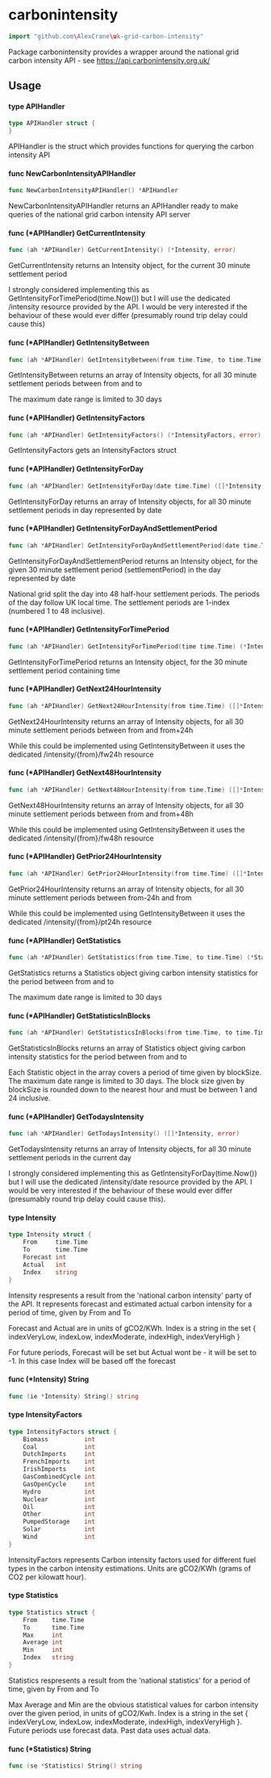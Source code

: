 # carbonintensity

```go
import "github.com\AlexCrane\uk-grid-carbon-intensity"
```

Package carbonintensity provides a wrapper around the national grid carbon
intensity API - see https://api.carbonintensity.org.uk/

## Usage

#### type APIHandler

```go
type APIHandler struct {
}
```

APIHandler is the struct which provides functions for querying the carbon
intensity API

#### func  NewCarbonIntensityAPIHandler

```go
func NewCarbonIntensityAPIHandler() *APIHandler
```
NewCarbonIntensityAPIHandler returns an APIHandler ready to make queries of the
national grid carbon intensity API server

#### func (*APIHandler) GetCurrentIntensity

```go
func (ah *APIHandler) GetCurrentIntensity() (*Intensity, error)
```
GetCurrentIntensity returns an Intensity object, for the current 30 minute
settlement period

I strongly considered implementing this as GetIntensityForTimePeriod(time.Now())
but I will use the dedicated /intensity resource provided by the API. I would be
very interested if the behaviour of these would ever differ (presumably round
trip delay could cause this)

#### func (*APIHandler) GetIntensityBetween

```go
func (ah *APIHandler) GetIntensityBetween(from time.Time, to time.Time) ([]*Intensity, error)
```
GetIntensityBetween returns an array of Intensity objects, for all 30 minute
settlement periods between from and to

The maximum date range is limited to 30 days

#### func (*APIHandler) GetIntensityFactors

```go
func (ah *APIHandler) GetIntensityFactors() (*IntensityFactors, error)
```
GetIntensityFactors gets an IntensityFactors struct

#### func (*APIHandler) GetIntensityForDay

```go
func (ah *APIHandler) GetIntensityForDay(date time.Time) ([]*Intensity, error)
```
GetIntensityForDay returns an array of Intensity objects, for all 30 minute
settlement periods in day represented by date

#### func (*APIHandler) GetIntensityForDayAndSettlementPeriod

```go
func (ah *APIHandler) GetIntensityForDayAndSettlementPeriod(date time.Time, settlementPeriod int) (*Intensity, error)
```
GetIntensityForDayAndSettlementPeriod returns an Intensity object, for the given
30 minute settlement period (settlementPeriod) in the day represented by date

National grid split the day into 48 half-hour settlement periods. The periods of
the day follow UK local time. The settlement periods are 1-index (numbered 1 to
48 inclusive).

#### func (*APIHandler) GetIntensityForTimePeriod

```go
func (ah *APIHandler) GetIntensityForTimePeriod(time time.Time) (*Intensity, error)
```
GetIntensityForTimePeriod returns an Intensity object, for the 30 minute
settlement period containing time

#### func (*APIHandler) GetNext24HourIntensity

```go
func (ah *APIHandler) GetNext24HourIntensity(from time.Time) ([]*Intensity, error)
```
GetNext24HourIntensity returns an array of Intensity objects, for all 30 minute
settlement periods between from and from+24h

While this could be implemented using GetIntensityBetween it uses the dedicated
/intensity/{from}/fw24h resource

#### func (*APIHandler) GetNext48HourIntensity

```go
func (ah *APIHandler) GetNext48HourIntensity(from time.Time) ([]*Intensity, error)
```
GetNext48HourIntensity returns an array of Intensity objects, for all 30 minute
settlement periods between from and from+48h

While this could be implemented using GetIntensityBetween it uses the dedicated
/intensity/{from}/fw48h resource

#### func (*APIHandler) GetPrior24HourIntensity

```go
func (ah *APIHandler) GetPrior24HourIntensity(from time.Time) ([]*Intensity, error)
```
GetPrior24HourIntensity returns an array of Intensity objects, for all 30 minute
settlement periods between from-24h and from

While this could be implemented using GetIntensityBetween it uses the dedicated
/intensity/{from}/pt24h resource

#### func (*APIHandler) GetStatistics

```go
func (ah *APIHandler) GetStatistics(from time.Time, to time.Time) (*Statistics, error)
```
GetStatistics returns a Statistics object giving carbon intensity statistics for
the period between from and to

The maximum date range is limited to 30 days

#### func (*APIHandler) GetStatisticsInBlocks

```go
func (ah *APIHandler) GetStatisticsInBlocks(from time.Time, to time.Time, blockSize time.Duration) ([]*Statistics, error)
```
GetStatisticsInBlocks returns an array of Statistics object giving carbon
intensity statistics for the period between from and to

Each Statistic object in the array covers a period of time given by blockSize.
The maximum date range is limited to 30 days. The block size given by blockSize
is rounded down to the nearest hour and must be between 1 and 24 inclusive.

#### func (*APIHandler) GetTodaysIntensity

```go
func (ah *APIHandler) GetTodaysIntensity() ([]*Intensity, error)
```
GetTodaysIntensity returns an array of Intensity objects, for all 30 minute
settlement periods in the current day

I strongly considered implementing this as GetIntensityForDay(time.Now()) but I
will use the dedicated /intensity/date resource provided by the API. I would be
very interested if the behaviour of these would ever differ (presumably round
trip delay could cause this).

#### type Intensity

```go
type Intensity struct {
	From     time.Time
	To       time.Time
	Forecast int
	Actual   int
	Index    string
}
```

Intensity respresents a result from the 'national carbon intensity' party of the
API. It represents forecast and estimated actual carbon intensity for a period
of time, given by From and To

Forecast and Actual are in units of gCO2/KWh. Index is a string in the set {
indexVeryLow, indexLow, indexModerate, indexHigh, indexVeryHigh }

For future periods, Forecast will be set but Actual wont be - it will be set to
-1. In this case Index will be based off the forecast

#### func (*Intensity) String

```go
func (ie *Intensity) String() string
```

#### type IntensityFactors

```go
type IntensityFactors struct {
	Biomass          int
	Coal             int
	DutchImports     int
	FrenchImports    int
	IrishImports     int
	GasCombinedCycle int
	GasOpenCycle     int
	Hydro            int
	Nuclear          int
	Oil              int
	Other            int
	PumpedStorage    int
	Solar            int
	Wind             int
}
```

IntensityFactors represents Carbon intensity factors used for different fuel
types in the carbon intensity estimations. Units are gCO2/KWh (grams of CO2 per
kilowatt hour).

#### type Statistics

```go
type Statistics struct {
	From    time.Time
	To      time.Time
	Max     int
	Average int
	Min     int
	Index   string
}
```

Statistics respresents a result from the 'national statistics' for a period of
time, given by From and To

Max Average and Min are the obvious statistical values for carbon intensity over
the given period, in units of gCO2/Kwh. Index is a string in the set {
indexVeryLow, indexLow, indexModerate, indexHigh, indexVeryHigh }. Future
periods use forecast data. Past data uses actual data.

#### func (*Statistics) String

```go
func (se *Statistics) String() string
```
